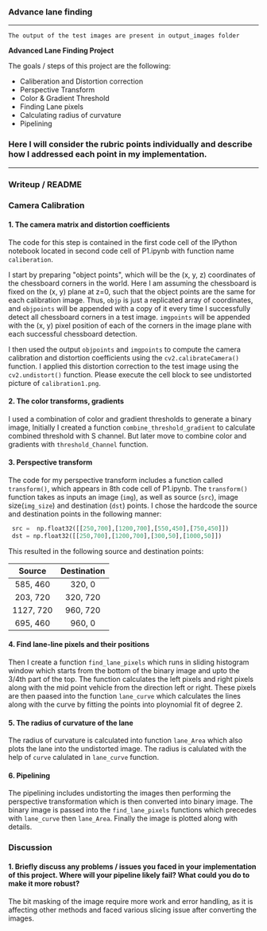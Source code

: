

### Advance lane finding

---

`The output of the test images are present in output_images folder`

**Advanced Lane Finding Project**

The goals / steps of this project are the following:

* Caliberation and Distortion correction
* Perspective Transform
* Color & Gradient Threshold
* Finding Lane pixels
* Calculating radius of curvature
* Pipelining



### Here I will consider the rubric points individually and describe how I addressed each point in my implementation.  

---

### Writeup / README


### Camera Calibration

#### 1.  The camera matrix and distortion coefficients

The code for this step is contained in the first code cell of the IPython notebook located in second code cell of P1.ipynb with function name `caliberation`.

I start by preparing "object points", which will be the (x, y, z) coordinates of the chessboard corners in the world. Here I am assuming the chessboard is fixed on the (x, y) plane at z=0, such that the object points are the same for each calibration image.  Thus, `objp` is just a replicated array of coordinates, and `objpoints` will be appended with a copy of it every time I successfully detect all chessboard corners in a test image.  `imgpoints` will be appended with the (x, y) pixel position of each of the corners in the image plane with each successful chessboard detection.  

I then used the output `objpoints` and `imgpoints` to compute the camera calibration and distortion coefficients using the `cv2.calibrateCamera()` function.  I applied this distortion correction to the test image using the `cv2.undistort()` function. Please execute the cell block to see undistorted picture of `calibration1.png`.




#### 2. The color transforms, gradients 

I used a combination of color and gradient thresholds to generate a binary image, Initially I created a function `combine_threshold_gradient` to calculate combined threshold with S channel. But later move to combine color and gradients with `threshold_Channel` function.



#### 3.  Perspective transform 

The code for my perspective transform includes a function called `transform()`, which appears in 8th code cell of P1.ipynb.  The `transform()` function takes as inputs an image (`img`), as well as source (`src`), image size(`img_size`) and destination (`dst`) points.  I chose the hardcode the source and destination points in the following manner:

```python
 src =  np.float32([[250,700],[1200,700],[550,450],[750,450]])
 dst = np.float32([[250,700],[1200,700],[300,50],[1000,50]])
```

This resulted in the following source and destination points:

| Source        | Destination   | 
|:-------------:|:-------------:| 
| 585, 460      | 320, 0        | 
| 203, 720      | 320, 720      |
| 1127, 720     | 960, 720      |
| 695, 460      | 960, 0        |


#### 4. Find lane-line pixels and their positions 


Then I create a function `find_lane_pixels` which runs in sliding histogram window which starts from the bottom of the binary image and upto the 3/4th part of the top. The function calculates the left pixels and right pixels along with the mid point vehicle from the direction left or right. These pixels are then paased into the function `lane_curve` which calculates the lines along with the curve by fitting the points into ploynomial fit of degree 2.

#### 5.  The radius of curvature of the lane 

The radius of curvature is calculated into function `lane_Area` which also plots the lane into the undistorted image. The radius is calulated with the help of `curve` calulated in `lane_curve` function.


#### 6. Pipelining

The pipelining includes undistorting the images then performing the perspective transformation which is then converted into binary image. The binary image is passed into the `find_lane_pixels` functions which precedes with `lane_curve` then `lane_Area`. Finally the image is plotted along with details.


### Discussion

#### 1. Briefly discuss any problems / issues you faced in your implementation of this project.  Where will your pipeline likely fail?  What could you do to make it more robust?

The bit masking of the image require more work and error handling, as it is affecting other methods and faced various slicing issue after converting the images.


